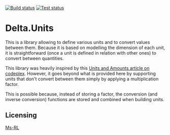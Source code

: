 [![Build status](https://ci.appveyor.com/api/projects/status/h4dqt75twhf93fbv?svg=true)](https://ci.appveyor.com/project/odalet/delta-units) [![Test status](http://teststatusbadge.azurewebsites.net/api/status/odalet/delta-units)](https://ci.appveyor.com/project/odalet/delta-units)

Delta.Units
=============

This is a library allowing to define various units and to convert values between them.
Because it is based on modelling the dimension of each unit, it is straightforward (once a unit is defined in relation with other ones) to convert between quantities. 

This library was heavily inspired by this [Units and Amounts article on codeplex](http://www.codeproject.com/Articles/611731/Working-with-Units-and-Amounts). However, it goes beyond what is provided here by supporting units that don't convert between them simply by applying a multiplication factor.

This is possible because, instead of storing a factor, the conversion (and inverse conversion) functions are stored and combined when building units.
 
Licensing
---------
[Ms-RL][msrl]

  [msrl]: License.md "MS-RL License"
